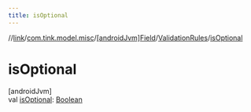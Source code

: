 ```yaml
---
title: isOptional
---
```

//[link](../../../../index.html)/[com.tink.model.misc](../../index.html)/[[androidJvm]Field](../index.html)/[ValidationRules](index.html)/[isOptional](is-optional.html)



# isOptional



[androidJvm]\
val [isOptional](is-optional.html): [Boolean](https://kotlinlang.org/api/latest/jvm/stdlib/kotlin/-boolean/index.html)




